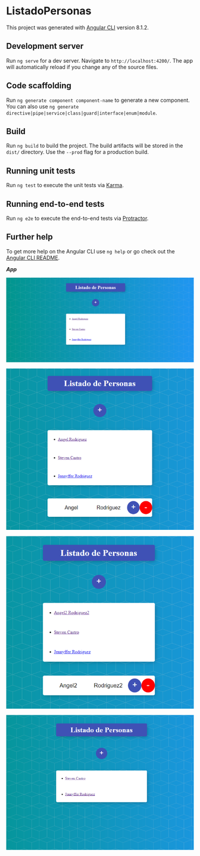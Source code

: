 # ListadoPersonas

This project was generated with [Angular CLI](https://github.com/angular/angular-cli) version 8.1.2.

## Development server

Run `ng serve` for a dev server. Navigate to `http://localhost:4200/`. The app will automatically reload if you change any of the source files.

## Code scaffolding

Run `ng generate component component-name` to generate a new component. You can also use `ng generate directive|pipe|service|class|guard|interface|enum|module`.

## Build

Run `ng build` to build the project. The build artifacts will be stored in the `dist/` directory. Use the `--prod` flag for a production build.

## Running unit tests

Run `ng test` to execute the unit tests via [Karma](https://karma-runner.github.io).

## Running end-to-end tests

Run `ng e2e` to execute the end-to-end tests via [Protractor](http://www.protractortest.org/).

## Further help

To get more help on the Angular CLI use `ng help` or go check out the [Angular CLI README](https://github.com/angular/angular-cli/blob/master/README.md).


***App***
<p align="center">
  <img src="https://github.com/llStrevensll/listado-personas-Angular/blob/master/images-git/listadopersonas1.PNG?raw=true" alt="listadopersonas1"/>
</p>

<p align="center">
  <img src="https://github.com/llStrevensll/listado-personas-Angular/blob/master/images-git/listadopersonas2.PNG?raw=true" alt="listadopersonas2"/>
</p>

<p align="center">
  <img src="https://github.com/llStrevensll/listado-personas-Angular/blob/master/images-git/listadopersonas3.PNG?raw=true" alt="listadopersonas3"/>
</p>

<p align="center">
  <img src="https://github.com/llStrevensll/listado-personas-Angular/blob/master/images-git/listadopersonas4.PNG?raw=true" alt="listadopersonas4"/>
</p>
